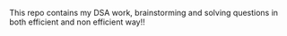 This repo contains my DSA work, brainstorming and solving questions in both efficient and non efficient way!!
